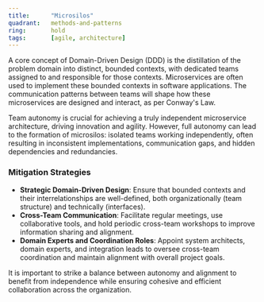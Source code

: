 ```yaml
---
title:      "Microsilos"
quadrant:   methods-and-patterns
ring:       hold
tags:       [agile, architecture]
---
```


A core concept of Domain-Driven Design (DDD) is the distillation of the problem domain into distinct, bounded contexts, with dedicated teams assigned to and responsible for those contexts. Microservices are often used to implement these bounded contexts in software applications. The communication patterns between teams will shape how these microservices are designed and interact, as per Conway's Law.

Team autonomy is crucial for achieving a truly independent microservice architecture, driving innovation and agility. However, full autonomy can lead to the formation of microsilos: isolated teams working independently, often resulting in inconsistent implementations, communication gaps, and hidden dependencies and redundancies.

### Mitigation Strategies
- **Strategic Domain-Driven Design**: Ensure that bounded contexts and their interrelationships are well-defined, both organizationally (team structure) and technically (interfaces).
- **Cross-Team Communication**: Facilitate regular meetings, use collaborative tools, and hold periodic cross-team workshops to improve information sharing and alignment.
- **Domain Experts and Coordination Roles**: Appoint system architects, domain experts, and integration leads to oversee cross-team coordination and maintain alignment with overall project goals.

It is important to strike a balance between autonomy and alignment to benefit from independence while ensuring cohesive and efficient collaboration across the organization.
